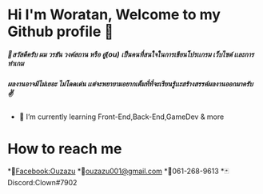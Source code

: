 # Hi I'm Woratan, Welcome to my Github profile 👋
##### :pray:สวัสดีครับ ผม วรธัน วงค์สถาน หรือ อู๋(ou) เป็นคนที่สนใจในการเขียนโปรเเกรม เว็บไซด์ เเละการทำเกม 
##### ผลงานอาจมีไม่เยอะ ไม่โดดเด่น เเต่จะพยายามอยากเต็มที่ที่จะเรียนรู้เเะสร้างสรรค์ผลงานออกมาครับ :v:

- 🌱 I’m currently learning Front-End,Back-End,GameDev & more
# How to reach me 
*:speech_balloon:[Facebook:Ouzazu](https://www.facebook.com/au.ou.31/)
*:e-mail:ouzazu001@gmail.com
*:iphone:061-268-9613
*:black_joker:Discord:Clown#7902
<!--
**ouzazuSE/ouzazuSE** is a ✨ _special_ ✨ repository because its `README.md` (this file) appears on your GitHub profile.

Here are some ideas to get you started:

- 🔭 I’m currently working on ...
- 🌱 I’m currently learning ...
- 👯 I’m looking to collaborate on ...
- 🤔 I’m looking for help with ...
- 💬 Ask me about ...
- 📫 How to reach me: ...
- 😄 Pronouns: ...
- ⚡ Fun fact: ...
-->
